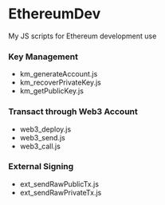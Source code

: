 # EthereumDev

My JS scripts for Ethereum development use

### Key Management

* km_generateAccount.js
* km_recoverPrivateKey.js
* km_getPublicKey.js

### Transact through Web3 Account

* web3_deploy.js
* web3_send.js
* web3_call.js

### External Signing

* ext_sendRawPublicTx.js
* ext_sendRawPrivateTx.js
